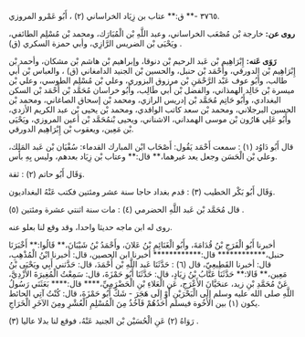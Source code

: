 ٣٧٦٥ -** ق:** عتاب بن زِيَاد الخراساني (٢) ، أَبُو عَمْرو المروزي.

**روى عن:** خارجة بْن مُصْعَب الخراساني، وعبد اللَّهِ بْن الْمُبَارَك، ومحمد بْن مُسْلِم الطائفي، ويَحْيَى بْن الضريس الرَّازِي، وأبي حمزة السكري (ق) .

**رَوَى عَنه:** إِبْرَاهِيم بْن عَبد الرحيم بْن دنوقا، وإبراهيم بْن هاشم بْن مشكان، وأحمد بْن إِبْرَاهِيم بْن الدورقي، وأَحْمَد بْن حنبل، والحسين بْن الجنيد الدامغاني (ق) ، والعباس بْن أَبي طالب، وأَبُو عوف عَبْد الرَّحْمَنِ بْن مرزوق البزوري، وعلي بْن مُسْلِم الطوسي، وعلي بْن ميسرة بْن خَالِد الهمذاني، والفضل بْن أَبي طَالِب، وأَبُو خراسان مُحَمَّد بْن أَحْمَد بْن السكن البغدادي، وأَبُو حَاتِم مُحَمَّد بْن إدريس الرازي، ومحمد بْن إسحاق الصاغاني، ومحمد بْن الحسين البرجلاني، ومحمد بْن سعد كاتب الواقدي، ومحمد بْن يحيى بْن عبد الكريم الأزدي، وأَبُو عَلِي هَارُون بْن موسى الهمداني، الاشناني، ويحيى بْنمُحَمَّد بْن أعين المروزي، ويَحْيَى بْن مَعِين، ويعقوب بْن إِبْرَاهِيم الدورقي.

قال أَبُو دَاوُد (١) : سمعت أَحْمَد يَقُول: أَصْحَاب ابْن المبارك القدماء: سُفْيَان بْن عَبد المَلِك، وعلي بْن الْحَسَن وجعل يعد غيرهما،** قال:** وعتاب بْن زِيَاد بعدهم، وليس بِهِ بأس.

وَقَال أَبُو حاتم (٢) : ثقة.

وَقَال أَبُو بَكْر الخطيب (٣) : قدم بغداد حاجا سنة عشر ومئتين فكتب عَنْهُ البغداديون.

قال مُحَمَّد بْن عَبد اللَّهِ الحضرمي (٤) : مات سنة اثنتي عشرة ومئتين (٥) .

روى له ابن ماجه حديثا واحدا، وقد وقع لنا بعلو عنه.

أخبرنا أَبُو الْفَرَجِ بْنُ قُدَامَةَ، وأَبُو الْغَنَائِمِ بْنُ عَلانَ، وأَحْمَدُ بْنُ شَيْبَانَ،** قَالُوا:** أَخْبَرَنَا حنبل،************ قال:************ أخبرنا ابن الحصين، قال: أخبرنا ابْنُ الْمُذْهِبِ، قال: أخبرنا القَطِيعِيّ، قال (٦) : حَدَّثَنَا عَبد اللَّهِ بْن أَحْمَدَ، قال: حَدَّثني أَبِي ويَحْيَى بْنُ مَعِين،** قَالا:** حَدَّثَنَا عَتَّابُ بْنُ زِيَادٍ، قال: حَدَّثَنَا أَبُو حَمْزَةَ، قال: سَمِعْتُ الْمُغِيرَةَ الأَزْدِيَّ، عَنْ مُحَمَّدِ بْنِ زيد، عنحَيَّانَ الأَعْرَجِ، عَنِ الْعَلاءِ بْنِ الْحَضْرَمِيِّ،**** قال:**** بَعَثَنَي رَسُولُ اللَّهِ صلى الله عليه وسلم إِلَى الْبَحْرَيْنِ أَوْ إِلَى هَجَرَ - شَكَّ أَبُو حَمْزَةَ، قال: كُنْتُ آتِي الحائط يكون (١) بين الأَخُوة فيسلم أَحَدُهُمْ فَآخُذُ مِنَ الْمُسْلِمِ الْعُشْرِ ومِنَ الآخَرِ الْخَرَاجِ.

رَوَاهُ (٢) عَنِ الْحُسَيْن بْن الجنيد عَنْهُ، فوقع لنا بدلا عاليا (٣) .